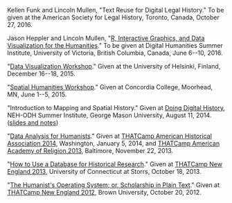 Kellen Funk and Lincoln Mullen, "Text Reuse for Digital Legal History." To be given at the American Society for Legal History, Toronto, Canada, October 27, 2016.

Jason Heppler and Lincoln Mullen, "[R, Interactive Graphics, and Data Visualization for the Humanities](http://dhsi.org/courses.php)." To be given at Digital Humanities Summer Institute, University of Victoria, British Columbia, Canada, June 6--10, 2016.

"[Data Visualization Workshop](http://lincolnmullen.com/projects/helsinki-workshop/)." Given at the University of Helsinki, Finland, December 16--18, 2015.

"[Spatial Humanities Workshop](http://lincolnmullen.com/projects/spatial-workshop/)." Given at Concordia College, Moorhead, MN, June 1--5, 2015.

"Introduction to Mapping and Spatial History." Given at [Doing Digital History](http://history2014.doingdh.org/), NEH-ODH Summer Institute, George Mason University, August 11, 2014. ([slides and notes](/downloads/pdf/spatial-history.doing-dh.pdf))

"[Data Analysis for Humanists](/blog/thatcamp-aar-workshop/)." Given at [THATCamp American Historical Association 2014](http://aha2014.thatcamp.org/), Washington, January 5, 2014, and [THATCamp American Academy of Religion 2013](http://aar2013.thatcamp.org/), Baltimore, November 22, 2013.

"[How to Use a Database for Historical Research](http://lincolnmullen.com/blog/thatcamp-ne-how-to-use-a-search/)." Given at [THATCamp New England 2013](http://newengland2013.thatcamp.org/), University of Connecticut at Storrs, October 18, 2013.

"[The Humanist's Operating System; or, Scholarship in Plain Text](http://lincolnmullen.com/blog/scholarship-in-plain-text/)." Given at [THATCamp New England 2012](http://newengland2012.thatcamp.org/), Brown University, October 20, 2012.
